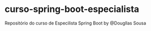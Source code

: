 # curso-spring-boot-especialista
Repositório do curso de Especilista Spring Boot by @Dougllas Sousa
